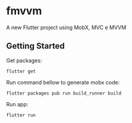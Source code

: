 # fmvvm

A new Flutter project using MobX, MVC e MVVM

## Getting Started

Get packages:

    flutter get

Run command bellow to generate mobx code:

    flutter packages pub run build_runner build

Run app:

    flutter run